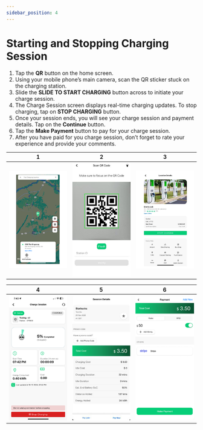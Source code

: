 ```yaml
---
sidebar_position: 4
---
```

# Starting and Stopping Charging Session
1. Tap the **QR** button on the home screen.
2. Using your mobile phone’s main camera, scan the QR sticker stuck on the charging station.
3. Slide the **SLIDE TO START CHARGING** button across to initiate your charge session.
4. The Charge Session screen displays real-time charging updates. To stop charging, tap on **STOP CHARGING** button.
5. Once your session ends, you will see your charge session and payment details. Tap on the **Continue** button.
6. Tap the **Make Payment** button to pay for your charge session.
7. After you have paid for you charge session, don’t forget to rate your experience and provide your comments.

|            1            |              2              |                 3                  |
| :---------------------: | :-------------------------: | :--------------------------------: |
| ![Overview](img/QR.png) | ![Overview](img/ScanQR.jpg) | ![Overview](img/StartCharging.png) |

|              4               |              5               |              6               |
| :--------------------------: | :--------------------------: | :--------------------------: |
| ![Overview](img/Charge9.png) | ![Overview](img/Charge6.png) | ![Overview](img/Charge7.png) |
